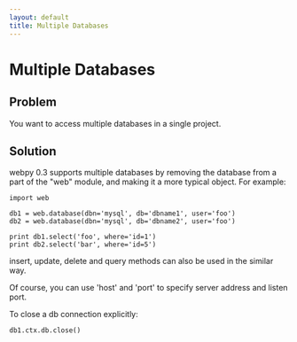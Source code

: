 ```yaml
---
layout: default
title: Multiple Databases
---
```


# Multiple Databases

## Problem

You want to access multiple databases in a single project.

## Solution

webpy 0.3 supports multiple databases by removing the database from a part of the "web" module, and making it a more typical object.  For example:

    import web

    db1 = web.database(dbn='mysql', db='dbname1', user='foo')
    db2 = web.database(dbn='mysql', db='dbname2', user='foo')

    print db1.select('foo', where='id=1')
    print db2.select('bar', where='id=5')

insert, update, delete and query methods can also be used in the similar way.

Of course, you can use 'host' and 'port' to specify server address and listen port.

To close a db connection explicitly:

    db1.ctx.db.close()
